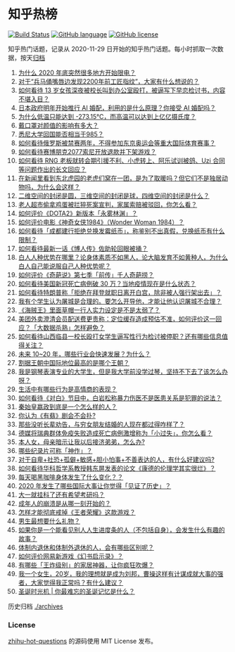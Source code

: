 # 知乎热榜
[![Build Status](https://github.com/ToWeLong/zhihu-hot-questions/workflows/CI/badge.svg)](https://github.com/ToWeLong/zhihu-hot-questions/actions)
[![GitHub language](https://img.shields.io/badge/language-golang-orange.svg)](https://golang.org/)
[![GitHub license](https://img.shields.io/github/license/ToWeLong/zhihu-hot-questions)](https://github.com/ToWeLong/zhihu-hot-questions/blob/main/LICENSE)

知乎热门话题，记录从 2020-11-29 日开始的知乎热门话题。每小时抓取一次数据，按天[归档](./archives)

<!-- BEGIN -->

1. [为什么 2020 年底突然很多地方开始限电？](https://www.zhihu.com/question/434800740)
1. [对于“兵马俑嘴唇边发现2200年前工匠指纹”，大家有什么想说的？](https://www.zhihu.com/question/435177701)
1. [如何看待 13 岁女孩深夜被校长叫到办公室殴打，被逼写下早恋检讨书，内容不堪入目？](https://www.zhihu.com/question/435191592)
1. [日本政府明年开始推行 AI 婚配，利用的是什么原理？你接受 AI 婚配吗？](https://www.zhihu.com/question/435254599)
1. [为什么低温只能达到 -273.15℃，而高温可以达到上亿亿摄氏度？](https://www.zhihu.com/question/405858890)
1. [戴口罩对颜值的影响有多大？](https://www.zhihu.com/question/378541354)
1. [悉尼大学回国能否相当于985？](https://www.zhihu.com/question/266843003)
1. [如何看待俄罗斯被禁赛两年，不得参加东京奥运会等重大国际体育赛事？](https://www.zhihu.com/question/435327527)
1. [如何看待赛博朋克2077索尼开放退款并下架游戏？](https://www.zhihu.com/question/435363731)
1. [如何看待 RNG 老板就转会期引援不利、小虎转上、阿乐试训被鸽、Uzi 合同等问题作出的长文回应？](https://www.zhihu.com/question/435220847)
1. [在新闻里看到东北虎园的老虎们窝在一团，是为了取暖吗？但它们不是独居动物吗，为什么会这样？](https://www.zhihu.com/question/435127400)
1. [二维空间的封闭是圆，三维空间的封闭是球，四维空间的封闭是什么？](https://www.zhihu.com/question/20027205)
1. [老人超市偷拿鸡蛋被拦猝死案宣判，家属索赔被驳回，你怎么看？](https://www.zhihu.com/question/435361432)
1. [如何评价《DOTA2》新版本「永雾林渊」？](https://www.zhihu.com/question/435325801)
1. [如何评价电影《神奇女侠1984》（Wonder Woman 1984）？](https://www.zhihu.com/question/431434430)
1. [如何看待「成都建行拒绝兑换发霉纸币」，称鉴别不出真假，兑换纸币有什么限制？](https://www.zhihu.com/question/432801473)
1. [如何看待最新一话《博人传》佐助轮回眼被捅？](https://www.zhihu.com/question/435339272)
1. [白人人种优势在哪里？论身体素质不如黑人，论大脑发育不如黄种人，为什么白人自己能说服自己人种优势呢？](https://www.zhihu.com/question/432694395)
1. [如何评价《奇葩说》第七季「前传」千人奇葩捞？](https://www.zhihu.com/question/434817235)
1. [如何看待美国新冠死亡病例破 30 万？当地疫情现在是什么状态？](https://www.zhihu.com/question/435059727)
1. [如何看待特朗普称「拒绝在拜登就职日离开白宫，除非被人强行架出去」？](https://www.zhihu.com/question/435351079)
1. [我有个学生认为屠城是合理的。要怎么开导他，才能让他认识屠城不合理？](https://www.zhihu.com/question/434467214)
1. [《海贼王》里面草帽一行人实力设定是不是太弱了？](https://www.zhihu.com/question/422813688)
1. [美团外卖澄清会员配送费更贵称：定位缓存造成预估不准，如何评价这一回应？「大数据杀熟」怎样避免？](https://www.zhihu.com/question/435281341)
1. [如何看待山西临县一校长殴打女学生逼写性行为检讨被停职？还有哪些信息值得关注？](https://www.zhihu.com/question/435293915)
1. [未来 10~20 年，哪些行业会快速发展？为什么？](https://www.zhihu.com/question/20225595)
1. [割据王朝中国际地位最高的是哪个王朝？](https://www.zhihu.com/question/312855321)
1. [我是钢琴表演专业的大学生，但是我大学前没学过琴，坚持不下去了该怎么办呀？](https://www.zhihu.com/question/434138558)
1. [生活中有哪些行为是高情商的表现？](https://www.zhihu.com/question/35215759)
1. [如何看待《对白》节目中，白岩松称暴力伤医不是医患关系是犯罪的说法？](https://www.zhihu.com/question/435304124)
1. [秦始皇嬴政到底是一个怎么样的人？](https://www.zhihu.com/question/271598207)
1. [你认为《有翡》剧会不会扑?](https://www.zhihu.com/question/345484283)
1. [那些没听长辈劝告，与穷女朋友结婚的人现在都过得咋样了？](https://www.zhihu.com/question/274465691)
1. [德媒将瑞典群体免疫失败造成死亡病例激增称为「小过失」，你怎么看？](https://www.zhihu.com/question/435356865)
1. [本人女，母亲暗示让我以后接济弟弟，怎么办?](https://www.zhihu.com/question/429839582)
1. [哪些纪录片可称「神作」？](https://www.zhihu.com/question/22613022)
1. [对于自卑+社恐+孤僻+敏感+胆小怕事+不善表达的人，有什么好建议吗?](https://www.zhihu.com/question/428066019)
1. [如何看待华科哲学系教授韩东屏发表的论文《康德的伦理学其实很烂》？](https://www.zhihu.com/question/435139397)
1. [每天喝黑咖啡身体发生了什么变化？？](https://www.zhihu.com/question/288019786)
1. [2020 年发生了哪些国际大事让你觉得「见证了历史」？](https://www.zhihu.com/question/435217794)
1. [大一就挂科了还有希望考研吗？](https://www.zhihu.com/question/408290593)
1. [成年人的崩溃是从哪一刻开始的？](https://www.zhihu.com/question/313655517)
1. [怎样才能彻底戒掉《王者荣耀》这款游戏？](https://www.zhihu.com/question/432529917)
1. [男生最想要什么礼物？](https://www.zhihu.com/question/337381915)
1. [如果你是一个能看见别人人生进度条的人（不包括自身），会发生什么有趣的故事？](https://www.zhihu.com/question/277794934)
1. [体制内退休和体制外退休的人，会有哪些区别呢？](https://www.zhihu.com/question/435026001)
1. [如何评价网易新游戏《幻书启示录》？](https://www.zhihu.com/question/376365390)
1. [有哪些「王炸级别」的家居神器，让你疯狂吹爆？](https://www.zhihu.com/question/434514475)
1. [我一个女生，20岁，我的理想就是成为刘邦，曹操这样有计谋成就大事的强者，大家觉得我正常吗？有什么建议？](https://www.zhihu.com/question/434217178)
1. [圣诞时光机 | 你最难忘的圣诞记忆是什么？](https://www.zhihu.com/question/435211068)

<!-- END -->

历史归档 [./archives](./archives)


### License
[zhihu-hot-questions](https://github.com/towelong/zhihu-hot-questions) 的源码使用 MIT License 发布。